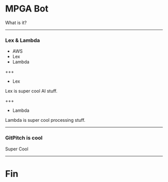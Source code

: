 # MPGA Bot

What is it?

---

### Lex & Lambda

- AWS
- Lex
- Lambda

+++

- Lex

Lex is super cool AI stuff.

+++

- Lambda

Lambda is super cool processing stuff.

---

### GitPitch is cool

Super Cool

---

# Fin